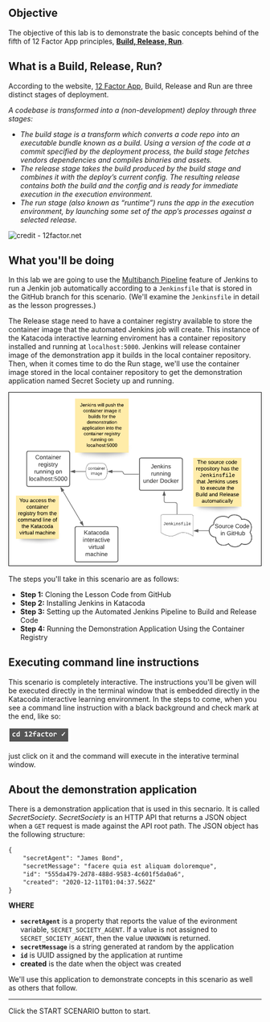 ## Objective

The objective of this lab is to demonstrate the basic concepts behind of the fifth of 12 Factor App principles, **[Build, Release, Run](https://12factor.net/build-release-run)**.

## What is a Build, Release, Run?

According to the website, [12 Factor App](https://12factor.net/build-release-run), Build, Release and Run are three distinct stages of deployment. 

*A codebase is transformed into a (non-development) deploy through three stages:*

* *The build stage is a transform which converts a code repo into an executable bundle known as a build. Using a version of the code at a commit specified by the deployment process, the build stage fetches vendors dependencies and compiles binaries and assets.*
* *The release stage takes the build produced by the build stage and combines it with the deploy’s current config. The resulting release contains both the build and the config and is ready for immediate execution in the execution environment.*
* *The run stage (also known as “runtime”) runs the app in the execution environment, by launching some set of the app’s processes against a selected release.*

![credit - 12factor.net](https://12factor.net/images/release.png)

## What you'll be doing 

In this lab we are going to use the [Multibanch Pipeline](https://www.jenkins.io/blog/2015/12/03/pipeline-as-code-with-multibranch-workflows-in-jenkins/) feature of Jenkins to run a Jenkin job automatically according to a `Jenkinsfile` that is stored in the GitHub branch for this scenario. (We'll examine the `Jenkinsfile` in detail as the lesson progresses.)

The Release stage need to have a container registry available to store the container image that the automated Jenkins job will create. This instance of the Katacoda interactive learning enviroment has a container repository installed and running at `localhost:5000`. Jenkins will release container image of the demonstration app it builds in the local container repository. Then, when it comes time to do the Run stage, we'll use the container image stored in the local container repository to get the demonstration application named Secret Society up and running.


![jenkins-container](12factor-005/assets/12-factor-5-intro.png)


The steps you'll take in this scenario are as follows:

* **Step 1:** Cloning the Lesson Code from GitHub
* **Step 2:** Installing Jenkins in Katacoda
* **Step 3:** Setting up the Automated Jenkins Pipeline to Build and Release Code
* **Step 4:** Running the Demonstration Application Using the Container Registry

## Executing command line instructions 

This scenario is completely interactive. The instructions you'll be given will be executed directly in the terminal window that is embedded directly in the Katacoda interactive learning environment. In the steps to come, when you see a command line instruction with a black background and check mark at the end, like so:

![Katacoda command line](12factor-005/assets/command-01.png)

just click on it and the command will execute in the interative terminal window.

## About the demonstration application

There is a demonstration application that is used in this secnario. It is called *SecretSociety*. *SecretSociety* is an HTTP API that returns a JSON object when a `GET` request is made against the API root path. The JSON object has the following structure:

```
{
    "secretAgent": "James Bond",
    "secretMessage": "facere quia est aliquam doloremque",
    "id": "555da479-2d78-488d-9583-4c601f5da0a6",
    "created": "2020-12-11T01:04:37.562Z"
}

```

**WHERE**

* **`secretAgent`** is a property that reports the value of the evironment variable, `SECRET_SOCIETY_AGENT`. If a value is not assigned to `SECRET_SOCIETY_AGENT`, then the value `UNKNOWN` is returned.
*  **`secretMessage`** is a string generated at random by the application
*  **`id`** is UUID assigned by the application at runtime
*  **created** is the date when the object was created

We'll use this application to demonstrate concepts in this scenario as well as others that follow.

---

Click the START SCENARIO button to start.
